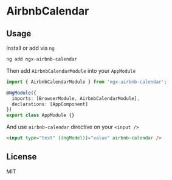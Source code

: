 # AirbnbCalendar

## Usage

Install or add via `ng`

```sh
ng add ngx-airbnb-calendar
```

Then add `AirbnbCalendarModule` into your `AppModule`

```ts
import { AirbnbCalendarModule } from 'ngx-airbnb-calendar';

@NgModule({
  imports: [BrowserModule, AirbnbCalendarModule],
  declarations: [AppComponent]
})
export class AppModule {}
```

And use `airbnb-calendar` directive on your `<input />`

```html
<input type="text" [(ngModel)]="value" airbnb-calendar />
```

## License

MIT
